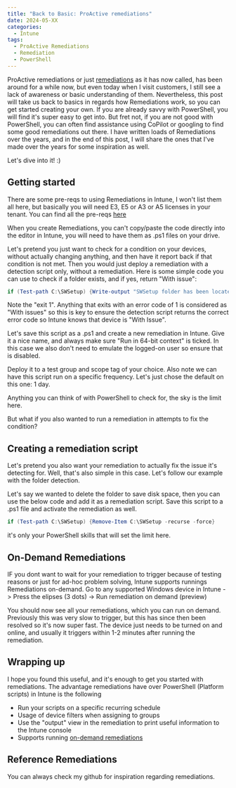 ```yaml
---
title: "Back to Basic: ProActive remediations"
date: 2024-05-XX
categories:
  - Intune
tags:
  - ProActive Remediations
  - Remediation
  - PowerShell
---
```


ProActive remediations or just [remediations](https://learn.microsoft.com/en-us/mem/intune/fundamentals/remediations) as it has now called, has been around for a while now, but even today when I visit customers, I still see a lack of awareness or basic understanding of them. Nevertheless, this post will take us back to basics in regards how Remediations work, so you can get started creating your own. If you are already savvy with PowerShell, you will find it's super easy to get into. But fret not, if you are not good with PowerShell, you can often find assistance using CoPilot or googling to find some good remediations out there. I have written loads of Remediations over the years, and in the end of this post, I will share the ones that I've made over the years for some inspiration as well.

Let's dive into it! :)

## Getting started

There are some pre-reqs to using Remediations in Intune, I won't list them all here, but basically you will need E3, E5 or A3 or A5 licenses in your tenant. You can find all the pre-reqs [here](https://learn.microsoft.com/en-us/mem/intune/fundamentals/remediations)

When you create Remediations, you can't copy/paste the code directly into the editor in Intune, you will need to have them as .ps1 files on your drive.

Let's pretend you just want to check for a condition on your devices, without actually changing anything, and then have it report back if that condition is not met. Then you would just deploy a remediation with a detection script only, without a remediation. Here is some simple code you can use to check if a folder exists, and if yes, return "With issue":

```PowerShell
if (Test-path C:\SWSetup) {Write-output "SWSetup folder has been located" ; exit 1}
```

Note the "exit 1". Anything that exits with an error code of 1 is considered as "With issues" so this is key to ensure the detection script returns the correct error code so Intune knows that device is "With Issue".

Let's save this script as a .ps1 and create a new remediation in Intune. Give it a nice name, and always make sure "Run in 64-bit context" is ticked. In this case we also don't need to emulate the logged-on user so ensure that is disabled.

Deploy it to a test group and scope tag of your choice. Also note we can have this script run on a specific frequency. Let's just chose the default on this one: 1 day.

Anything you can think of with PowerShell to check for, the sky is the limit here.

But what if you also wanted to run a remediation in attempts to fix the condition?

## Creating a remediation script

Let's pretend you also want your remediation to actually fix the issue it's detecting for. Well, that's also simple in this case. Let's follow our example with the folder detection.

Let's say we wanted to delete the folder to save disk space, then you can use the below code and add it as a remediation script. Save this script to a .ps1 file and activate the remediation as well.

```PowerShell
if (Test-path C:\SWSetup) {Remove-Item C:\SWSetup -recurse -force}
```

it's only your PowerShell skills that will set the limit here.

## On-Demand Remediations
IF you dont want to wait for your remediation to trigger because of testing reasons or just for ad-hoc problem solving, Intune supports runnings Remediations on-demand. Go to any supported Windows device in Intune -> Press the elipses (3 dots) -> Run remediation on demand (preview)

You should now see all your remediations, which you can run on demand. Previously this was very slow to trigger, but this has since then been resolved so it's now super fast. The device just needs to be turned on and online, and usually it triggers within 1-2 minutes after running the remediation.

## Wrapping up
I hope you found this useful, and it's enough to get you started with remediations. The advantage remediations have over PowerShell (Platform scripts) in Intune is the following

* Run your scripts on a specific recurring schedule
* Usage of device filters when assigning to groups
* Use the "output" view in the remediation to print useful information to the Intune console
* Supports running [on-demand remediations](https://learn.microsoft.com/en-us/mem/intune/fundamentals/remediations#run-a-remediation-script-on-demand-preview)

## Reference Remediations

You can always check my github for inspiration regarding remediations.